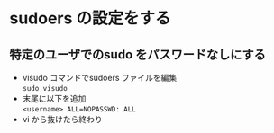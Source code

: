# sudoers の設定をする
## 特定のユーザでのsudo をパスワードなしにする
* visudo コマンドでsudoers ファイルを編集  
`sudo visudo`
* 末尾に以下を追加  
`<username> ALL=NOPASSWD: ALL`
* vi から抜けたら終わり
